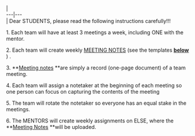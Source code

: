 |  
---|---  
|
Dear STUDENTS, please read the following instructions carefully!!!

1\. Each team will have at least 3 meetings a week, including ONE with the
mentor.

2\. Each team will create weekly [MEETING
NOTES](https://else.fcim.utm.md/mod/resource/view.php?id=33046 "MEETING
NOTES") (see the templates
**[below](https://else.fcim.utm.md/mod/resource/view.php?id=33046)** ) .

3\. **[Meeting notes](https://else.fcim.utm.md/mod/resource/view.php?id=33046
"MEETING NOTES") **are simply a record (one-page document) of a team meeting.

4\. Each team will assign a notetaker at the beginning of each meeting so one
person can focus on capturing the contents of the meeting

5\. The team will rotate the notetaker so everyone has an equal stake in the
meetings.

6\. The MENTORS will create weekly assignments on ELSE, where the **[Meeting
Notes](https://else.fcim.utm.md/mod/resource/view.php?id=33046 "MEETING
NOTES") **will be uploaded.
